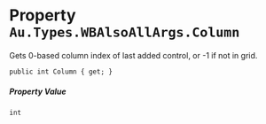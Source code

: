 # Property `Au.Types.WBAlsoAllArgs.Column`

Gets 0-based column index of last added control, or -1 if not in grid.

```
public int Column { get; }
```

##### Property Value

`int`